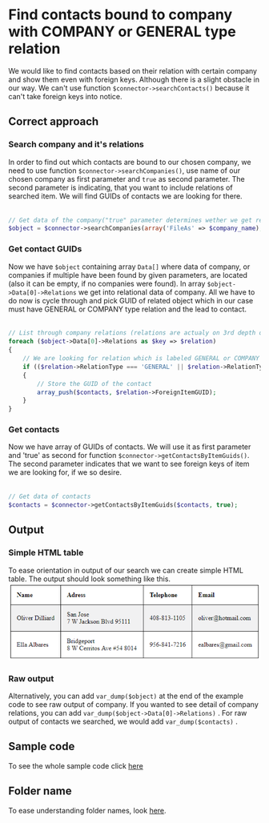 # Find contacts bound to company with COMPANY or GENERAL type relation
We would like to find contacts based on their relation with certain company and show them even with foreign keys. Although there is a slight obstacle in our way. We can't use function ```$connector->searchContacts()``` because it can't take foreign keys into notice. 

## Correct approach

### Search company and it's relations
In order to find out which contacts are bound to our chosen company, we need to use function ```$connector->searchCompanies()```, use name of our chosen company as first parameter and ```true``` as second parameter. The second parameter is indicating, that you want to include relations of searched item. We will find GUIDs of contacts we are looking for there.

```php
   
// Get data of the company("true" parameter determines wether we get relation data of searched company)
$object = $connector->searchCompanies(array('FileAs' => $company_name), true);

```

### Get contact GUIDs
Now we have ```$object``` containing array ```Data[]``` where data of company, or companies if multiple have been found by given parameters, are located (also it can be empty, if no companies were found). In array ```$object->Data[0]->Relations``` we get into relational data of company. All we have to do now is cycle through and pick GUID of related object which in our case must have GENERAL or COMPANY type relation and the lead to contact. 

```php

// List through company relations (relations are actualy on 3rd depth of $object)
foreach ($object->Data[0]->Relations as $key => $relation)
{
    // We are looking for relation which is labeled GENERAL or COMPANY and is leding to Contact
    if (($relation->RelationType === 'GENERAL' || $relation->RelationType === 'COMPANY') && $relation->ForeignFolderName === 'Contacts')
	{
        // Store the GUID of the contact
        array_push($contacts, $relation->ForeignItemGUID);
    }
}

```

### Get contacts
Now we have array of GUIDs of contacts. We will use it as first parameter and 'true' as second for function ```$connector->getContactsByItemGuids()```. The second parameter indicates that we want to see foreign keys of item we are looking for, if we so desire.
```php

// Get data of contacts
$contacts = $connector->getContactsByItemGuids($contacts, true);

```

## Output

### Simple HTML table
To ease orientation in output of our search we can create simple HTML table. The output should look something like this.
![example output](Images/sample_output.PNG)

### Raw output
Alternatively, you can add ```var_dump($object)``` at the end of the example code to see raw output of company. If you wanted to see detail of company relations, you can add ```var_dump($object->Data[0]->Relations)``` . For raw output of contacts we searched, we would add  ```var_dump($contacts)```  .

## Sample code
To see the whole sample code click [here](sample_code.php)

## Folder name
To ease understanding folder names, look [here](../../blob/master/FolderNames.md).
